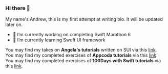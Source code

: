 ### Hi there 👋

My name's Andrew, this is my first attempt at writing bio. It will be updated later on.

- 🔭 I’m currently working on completing Swift Marathon 6 
- 🌱 I’m currently learning Swuft UI framework

You may find my takes on **Angela's tutorials** written on SUI via this [link](https://github.com/stars/MrMurman/lists/tutorials-angela-yu). <br>
You may find my completed exercises of **Appcoda tutorials** via this [link](https://github.com/stars/MrMurman/lists/tutorials-appcoda).<br>
You may find my completed exercises of **100Days with Swift tutorials** via this [link](https://github.com/stars/MrMurman/lists/tutorial-100-days-with-swift).<br>

<!--
**MrMurman/MrMurman** is a ✨ _special_ ✨ repository because its `README.md` (this file) appears on your GitHub profile.

Here are some ideas to get you started:

- 🔭 I’m currently working on ...
- 🌱 I’m currently learning ...
- 👯 I’m looking to collaborate on ...
- 🤔 I’m looking for help with ...
- 💬 Ask me about ...
- 📫 How to reach me: ...
- 😄 Pronouns: ...
- ⚡ Fun fact: ...
-->
